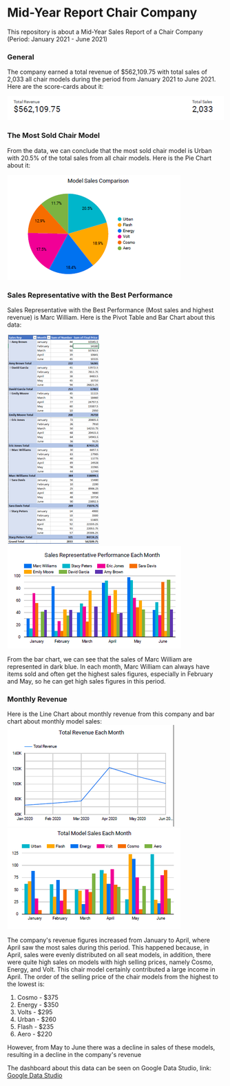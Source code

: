 # Mid-Year Report Chair Company

This repository is about a Mid-Year Sales Report of a Chair Company (Period: January 2021 - June 2021)

### General
The company earned a total revenue of $562,109.75 with total sales of 2,033 all chair models during the period from January 2021 to June 2021. Here are the score-cards about it:

![score-card](./figure/score-cards.png)


### The Most Sold Chair Model

From the data, we can conclude that the most sold chair model is Urban with 20.5% of the total sales from all chair models. Here is the Pie Chart about it:

![most-sold-chair](./figure/the-most-sold-chair-model.png)

### Sales Representative with the Best Performance
Sales Representative with the Best Performance (Most sales and highest revenue) is Marc William. Here is the Pivot Table and Bar Chart about this data:

![sales-rep-piv-tab](./figure/pivot-table.png)
![sales-rep-bar](./figure/sales-rep.png)

From the bar chart, we can see that the sales of Marc William are represented in dark blue. In each month, Marc William can always have items sold and often get the highest sales figures, especially in February and May, so he can get high sales figures in this period.

### Monthly Revenue
Here is the Line Chart about monthly revenue from this company and bar chart about monthly model sales:
![rev-line-chart](./figure/total-revenue.png)
![bar-chart-monthly-model](./figure/total-model.png)

The company's revenue figures increased from January to April, where April saw the most sales during this period. This happened because, in April, sales were evenly distributed on all seat models, in addition, there were quite high sales on models with high selling prices, namely Cosmo, Energy, and Volt. This chair model certainly contributed a large income in April. The order of the selling price of the chair models from the highest to the lowest is:
1. Cosmo - $375
2. Energy - $350
3. Volts - $295
4. Urban - $260
5. Flash - $235
6. Aero - $220

However, from May to June there was a decline in sales of these models, resulting in a decline in the company's revenue

The dashboard about this data can be seen on Google Data Studio, link: [Google Data Studio](https://datastudio.google.com/reporting/01193596-9e1f-46d0-96ad-cccd5247b046)